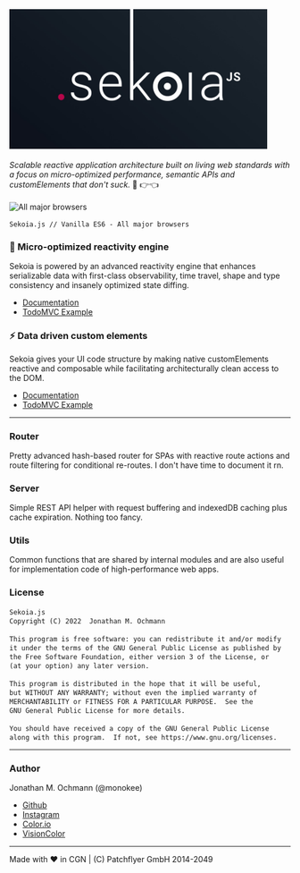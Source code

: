 <img src="https://raw.githubusercontent.com/monokee/Sekoia/master/logo.jpg" height="250">
<br><br>
<i>Scalable reactive application architecture built on living web standards with a focus on micro-optimized performance, semantic APIs and customElements that don't suck.</i> 🥺 👉👈
<br><br>
<img src="https://raw.githubusercontent.com/alrra/browser-logos/master/src/main-desktop-browser-logos.png" width="200" alt="All major browsers">
<pre><code>Sekoia.js // Vanilla ES6 - All major browsers</code></pre>

### 🧬 Micro-optimized reactivity engine
Sekoia is powered by an advanced reactivity engine that enhances serializable data with first-class observability, time travel, shape and type consistency and insanely optimized state diffing.
<br>
- [Documentation](./src/modules/state)
- [TodoMVC Example](./examples/TODO%20MVC)

### ⚡️ Data driven custom elements
Sekoia gives your UI code structure by making native customElements reactive and composable while facilitating architecturally clean access to the DOM. 
<br>
- [Documentation](./src/modules/component)
- [TodoMVC Example](./examples/TODO%20MVC)

***

### Router
Pretty advanced hash-based router for SPAs with reactive route actions and
route filtering for conditional re-routes. I don't have time to document it rn.

### Server
Simple REST API helper with request buffering and indexedDB caching plus cache expiration.
Nothing too fancy.

### Utils
Common functions that are shared by internal modules and are also useful for implementation
code of high-performance web apps.

### License
```
Sekoia.js 
Copyright (C) 2022  Jonathan M. Ochmann 

This program is free software: you can redistribute it and/or modify
it under the terms of the GNU General Public License as published by
the Free Software Foundation, either version 3 of the License, or
(at your option) any later version.

This program is distributed in the hope that it will be useful,
but WITHOUT ANY WARRANTY; without even the implied warranty of
MERCHANTABILITY or FITNESS FOR A PARTICULAR PURPOSE.  See the
GNU General Public License for more details.

You should have received a copy of the GNU General Public License
along with this program.  If not, see https://www.gnu.org/licenses.
```
***
### Author
Jonathan M. Ochmann (@monokee)
<ul>
  <li><a href="https://github.com/monokee">Github</a></li>
  <li><a href="https://instagram.com/monokee">Instagram</a></li>
  <li><a href="https://www.color.io">Color.io</a></li>
  <li><a href="https://vision-color.com">VisionColor</a></li>
</ul>

***
Made with ♥️ in CGN | (C) Patchflyer GmbH 2014-2049